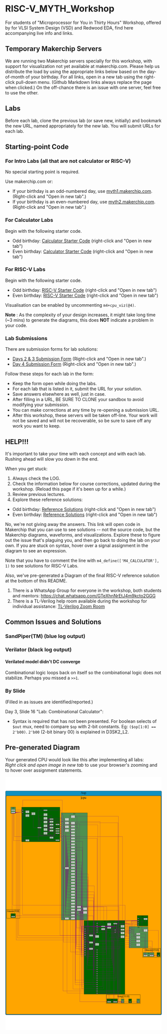 # RISC-V_MYTH_Workshop

For students of "Microprocessor for You in Thirty Hours" Workshop, offered by for VLSI System Design (VSD) and Redwood EDA, find here accompanying live info and links.

## Temporary Makerchip Servers

We are running two Makerchip servers specially for this workshop, with support for visualization not yet available at makerchip.com. Please help us distribute the load by using the appropriate links below based on the day-of-month of your birthday. For all links, open in a new tab using the right-click pull-down menu. (Github Markdown links always replace the page when clicked.) On the off-chance there is an issue with one server, feel free to use the other.

## Labs

Before each lab, clone the previous lab (or save new, initially) and bookmark the new URL, named appropriately for the new lab. You will submit URLs for each lab.

## Starting-point Code

### For Intro Labs (all that are not calculator or RISC-V)

No special starting point is required.

Use makerchip.com or:

  - If your birthday is an odd-numbered day, use [myth1.makerchip.com](https://myth1.makerchip.com). (Right-click and "Open in new tab".)
  - If your birthday is an even-numbered day, use [myth2.makerchip.com](https://myth2.makerchip.com). (Right-click and "Open in new tab".)


### For Calculator Labs

Begin with the following starter code.

  - Odd birthday: <a href="https://myth1.makerchip.com/sandbox?code_url=https:%2F%2Fraw.githubusercontent.com%2Fstevehoover%2FRISC-V_MYTH_Workshop%2Fmaster%2Fcalculator_shell.tlv" target="_blank" atom_fix="_">Calculator Starter Code</a> (right-click and "Open in new tab")
  - Even birthday: <a href="https://myth2.makerchip.com/sandbox?code_url=https:%2F%2Fraw.githubusercontent.com%2Fstevehoover%2FRISC-V_MYTH_Workshop%2Fmaster%2Fcalculator_shell.tlv" target="_blank" atom_fix="_">Calculator Starter Code</a> (right-click and "Open in new tab")

### For RISC-V Labs

Begin with the following starter code.

  - Odd birthday: <a href="https://myth1.makerchip.com/sandbox?code_url=https:%2F%2Fraw.githubusercontent.com%2Fstevehoover%2FRISC-V_MYTH_Workshop%2Fmaster%2Frisc-v_shell.tlv" target="_blank" atom_fix="_">RISC-V Starter Code</a> (right-click and "Open in new tab")
  - Even birthday: <a href="https://myth2.makerchip.com/sandbox?code_url=https:%2F%2Fraw.githubusercontent.com%2Fstevehoover%2FRISC-V_MYTH_Workshop%2Fmaster%2Frisc-v_shell.tlv" target="_blank" atom_fix="_">RISC-V Starter Code</a> (right-click and "Open in new tab")

Visualisation can be enabled by uncommenting `m4+cpu_viz(@4)`.

**Note** : As the complexity of your design increases, it might take long time (~3 mins) to generate the diagrams, this does **NOT** indicate a problem in your code. 


### Lab Submissions

There are submission forms for lab solutions:
 - [Days 2 & 3 Submission Form](https://docs.google.com/forms/d/1-FEtrSJvP9g5vqzRfnbYlG2DUmCV7agOHM6bzdWtah8) (Right-click and "Open in new tab".)
 - [Day 4 Submission Form](https://docs.google.com/forms/d/e/1FAIpQLSeLOzOZpPY1QXV-BlCAp0mEOKZFeqxTrDNVW5ROWIxyg_4xLg/viewform?usp=sf_link) (Right-click and "Open in new tab".)

Follow these steps for each lab in the form:
 - Keep the form open while doing the labs.
 - For each lab that is listed in it, submit the URL for your solution.
 - Save answers elsewhere as well, just in case.
 - After filling in a URL, BE SURE TO CLONE your sandbox to avoid modifying your submission.
 - You can make corrections at any time by re-opening a submission URL.
 - After this workshop, these servers will be taken off-line. Your work will not be saved and will not be recoverable, so be sure to save off any work you want to keep.

## HELP!!!

It's important to take your time with each concept and with each lab. Rushing ahead will slow you down in the end.

When you get stuck:

  1. Always check the LOG.
  1. Check the information below for course corrections, updated during the workshop. (Reload this page if it's been up for a while.)
  1. Review previous lectures.
  1. Explore these reference solutions:

 - Odd birthday: <a href="https://myth1.makerchip.com/sandbox?code_url=https:%2F%2Fraw.githubusercontent.com%2Fstevehoover%2FRISC-V_MYTH_Workshop%2Fmaster%2Freference_solutions.tlv" target="_blank" atom_fix="_">Reference Solutions</a> (right-click and "Open in new tab")
 - Even birthday: <a href="https://myth2.makerchip.com/sandbox?code_url=https:%2F%2Fraw.githubusercontent.com%2Fstevehoover%2FRISC-V_MYTH_Workshop%2Fmaster%2Freference_solutions.tlv" target="_blank" atom_fix="_">Reference Solutions</a> (right-click and "Open in new tab")
  
  No, we're not giving away the answers. This link will open code in Makerchip that you can use to see solutions -- not the source code, but the Makerchip diagrams, waveforms, and visualizations. Explore these to figure out the issue that's plaguing you, and then go back to doing the lab on your own. If you are stuck on syntax, hover over a signal assignment in the diagram to see an expression.

  Note that you have to comment the line with `m4_define(['M4_CALCULATOR'], 1)` to see solutions for RISC-V Labs. 
  
  Also, we've pre-generated a Diagram of the final RISC-V reference solution at the bottom of this README.

  1. There is a WhatsApp Group for everyone in the workshop, both students and mentors: https://chat.whatsapp.com/GTeXhnNrEtJ4m9kcto2GGG
  1. There is a TL-Verilog help room available during the workshop for individual assistance: <a href="https://us02web.zoom.us/j/4218739141" target="_blank" atom_fix="_">TL-Verilog Zoom Room</a>

## Common Issues and Solutions

### SandPiper(TM) (blue log output)

### Verilator (black log output)

#### Verilated model didn't DC converge

Combinational logic loops back on itself so the combinational logic does not stabilize. Perhaps you missed a `>>1`.

### By Slide

(Filled in as issues are identified/reported.)

Day 3, Slide 16 "Lab: Combinational Calculator":

  - Syntax is required that has not been presented. For boolean selects of `$out` mux, need to compare `$op` with 2-bit constants. Eg: `($op[1:0] == 2'b00)`. `2'b00` (2-bit binary 00) is explained in D3SK2_L2.


## Pre-generated Diagram

Your generated CPU would look like this after implementing all labs:  
*Right click and open image in new tab* to use your browser's zooming and to hover over assignment statements.

![Complete CPU](tlv_lib/fullcore.svg)
